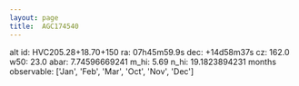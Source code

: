 ```yaml
---
layout: page
title:  AGC174540
--- 
```

alt id: HVC205.28+18.70+150
ra: 07h45m59.9s
dec: +14d58m37s
cz: 162.0
w50: 23.0
abar: 7.74596669241
m_hi: 5.69
n_hi: 19.1823894231
months observable: ['Jan', 'Feb', 'Mar', 'Oct', 'Nov', 'Dec']
